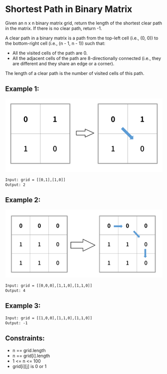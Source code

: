 # Shortest Path in Binary Matrix

Given an n x n binary matrix grid, return the length of the shortest clear path in the matrix. If there is no clear path, return -1.

A clear path in a binary matrix is a path from the top-left cell (i.e., (0, 0)) to the bottom-right cell (i.e., (n - 1, n - 1)) such that:

- All the visited cells of the path are 0.
- All the adjacent cells of the path are 8-directionally connected (i.e., they are different and they share an edge or a corner).

The length of a clear path is the number of visited cells of this path.

## Example 1:

![Example 1](./images/ex1.png)

```
Input: grid = [[0,1],[1,0]]
Output: 2
```

## Example 2:

![Example 2](./images/ex2.png)

```
Input: grid = [[0,0,0],[1,1,0],[1,1,0]]
Output: 4
```

## Example 3:

```
Input: grid = [[1,0,0],[1,1,0],[1,1,0]]
Output: -1
```

## Constraints:

- n == grid.length
- n == grid[i].length
- 1 <= n <= 100
- grid[i][j] is 0 or 1
